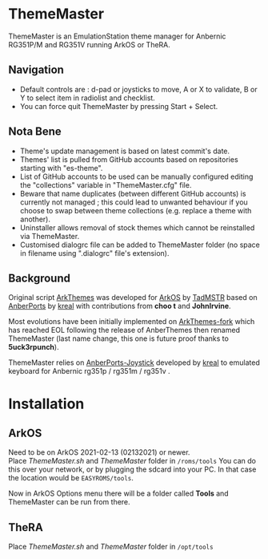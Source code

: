 # ThemeMaster
ThemeMaster is an EmulationStation theme manager for Anbernic RG351P/M and RG351V running ArkOS or TheRA.

## Navigation
- Default controls are : d-pad or joysticks to move, A or X to validate, B or Y to select item in radiolist and checklist.
- You can force quit ThemeMaster by pressing Start + Select.

## Nota Bene
- Theme's update management is based on latest commit's date.
- Themes' list is pulled from GitHub accounts based on repositories starting with "es-theme".
- List of GitHub accounts to be used can be manually configured editing the "collections" variable in "ThemeMaster.cfg" file.
- Beware that name duplicates (between different GitHub accounts) is currently not managed ; this could lead to unwanted behaviour if you choose to swap between theme collections (e.g. replace a theme with another).
- Uninstaller allows removal of stock themes which cannot be reinstalled via ThemeMaster.
- Customised dialogrc file can be added to ThemeMaster folder (no space in filename using ".dialogrc" file's extension).

## Background
Original script [ArkThemes](https://github.com/TadMSTR/ArkThemes) was developed for [ArkOS](https://github.com/christianhaitian/arkos) by [TadMSTR](https://github.com/TadMSTR) based on [AnberPorts](https://github.com/krishenriksen/AnberPorts) by [kreal](https://github.com/krishenriksen) with contributions from **choo t** and **JohnIrvine**.

Most evolutions have been initially implemented on [ArkThemes-fork](https://github.com/JohnIrvine1433/ArkThemes-fork) which has reached EOL following the release of AnberThemes then renamed ThemeMaster (last name change, this one is future proof thanks to **5uck3rpunch**).

ThemeMaster relies on [AnberPorts-Joystick](https://github.com/krishenriksen/AnberPorts/tree/master/AnberPorts-Joystick) developed by [kreal](https://github.com/krishenriksen) to emulated keyboard for Anbernic rg351p / rg351m / rg351v .

# Installation
## ArkOS
Need to be on ArkOS 2021-02-13 (02132021) or newer.  
Place *ThemeMaster.sh* and *ThemeMaster* folder in `/roms/tools`
You can do this over your network, or by plugging the sdcard into your PC. In that case the location would be `EASYROMS/tools`.

Now in ArkOS Options menu there will be a folder called **Tools** and ThemeMaster can be run from there.

## TheRA
Place *ThemeMaster.sh* and *ThemeMaster* folder in `/opt/tools`
